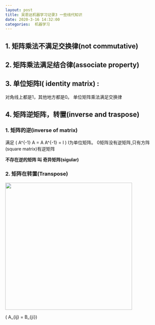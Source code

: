 ```yaml
---
layout: post
title: 吴恩达机器学习记录3 一些线代知识
date: 2020-3-16 14:32:00
categories:  机器学习
---
```


<script type="text/javascript" src="http://cdn.mathjax.org/mathjax/latest/MathJax.js?config=default"></script>

## 1. 矩阵乘法不满足交换律(not commutative)

## 2. 矩阵乘法满足结合律(associate property)

## 3. 单位矩阵I( identity matrix) :
 对角线上都是1，其他地方都是0。 单位矩阵乘法满足交换律

## 4. 矩阵逆矩阵，转置(inverse and traspose)
### 1. 矩阵的逆(inverse of matrix)
   满足 \(  A^{-1} A = A A^{-1} = I  \) I为单位矩阵。
   0矩阵没有逆矩阵,只有方阵(square matrix)有逆矩阵

**不存在逆的矩阵 叫 奇异矩阵(sigular)**

### 2. 矩阵在转置(Transpose)

<img src="https://raw.githubusercontent.com/QuietListener/quietlistener.github.io/master/images/20200314-matrix.jpg" width="400"> 

\( A_{ij} = B_{ji}\)





